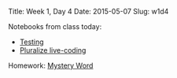 Title: Week 1, Day 4
Date: 2015-05-07
Slug: w1d4

Notebooks from class today:

* [Testing](http://nbviewer.ipython.org/github/tiyd-python-2015-05/curriculum/blob/master/basics/week1/13%20-%20Testing.ipynb)
* [Pluralize live-coding](https://github.com/tiyd-python-2015-05/pluralize)

Homework: [Mystery Word](https://github.com/tiyd-python-2015-05/mystery-word)
